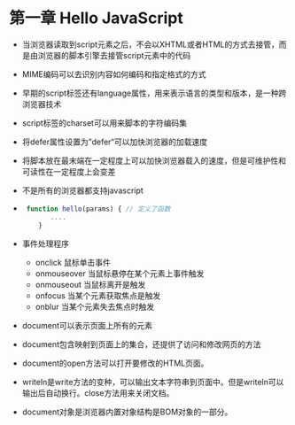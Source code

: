 # 第一章 Hello JavaScript

- 当浏览器读取到script元素之后，不会以XHTML或者HTML的方式去接管，而是由浏览器的脚本引擎去接管script元素中的代码

- MIME编码可以去识别内容如何编码和指定格式的方式

- 早期的script标签还有language属性，用来表示语言的类型和版本，是一种跨浏览器技术

- script标签的charset可以用来脚本的字符编码集

- 将defer属性设置为”defer“可以加快浏览器的加载速度

- 将脚本放在最末端在一定程度上可以加快浏览器载入的速度，但是可维护性和可读性在一定程度上会变差

- 不是所有的浏览器都支持javascript

- ```javascript
   function hello(params) { // 定义了函数
         ....
      }
  ```

- 事件处理程序

  - onclick 鼠标单击事件
  - onmouseover 当鼠标悬停在某个元素上事件触发
  - onmouseout 当鼠标离开是触发
  - onfocus 当某个元素获取焦点是触发
  - onblur 当某个元素失去焦点时触发

- document可以表示页面上所有的元素

- document包含映射到页面上的集合，还提供了访问和修改网页的方法

- document的open方法可以打开要修改的HTML页面。

- writeln是write方法的变种，可以输出文本字符串到页面中。但是writeln可以输出后自动换行。close方法用来关闭文档。

- document对象是浏览器内置对象结构是BOM对象的一部分。

  